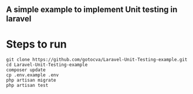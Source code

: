 
## A simple example to implement Unit testing in laravel


# Steps to run

```
git clone https://github.com/gotocva/Laravel-Unit-Testing-example.git
cd Laravel-Unit-Testing-example
composer update
cp .env.example .env
php artisan migrate
php artisan test
```

